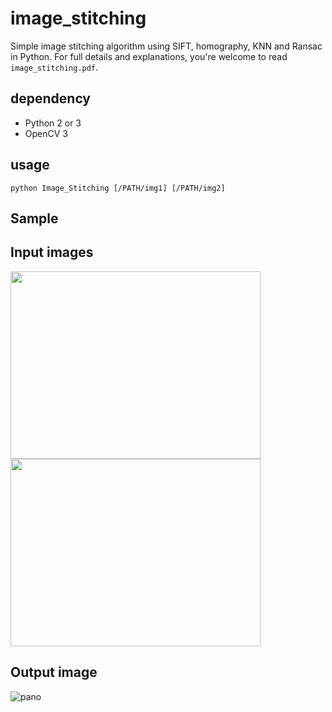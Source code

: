 # image_stitching
Simple image stitching algorithm using SIFT, homography, KNN and Ransac in Python.
For full details and explanations, you're welcome to read `image_stitching.pdf`. 	

## dependency
- Python 2 or 3 
- OpenCV 3

## usage
`python Image_Stitching [/PATH/img1] [/PATH/img2]`

## Sample 

## Input images
<img src="https://github.com/linrl3/Image-Stitching-OpenCV/blob/master/images/q11.jpg" width=400 height=300 >
<img src="https://github.com/linrl3/Image-Stitching-OpenCV/blob/master/images/q22.jpg" width=400 height=300 >

## Output image
![pano](https://github.com/linrl3/Image-Stitching-OpenCV/blob/master/images/panorama.jpg)
